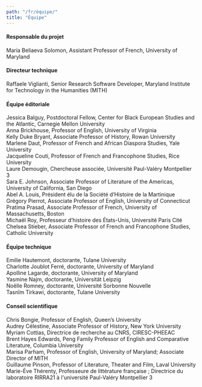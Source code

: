 ```yaml
---
path: "/fr/équipe/"
title: "Équipe"
---
```

#### Responsable du projet
Maria Beliaeva Solomon, Assistant Professor of French, University of Maryland
#### Directeur technique
Raffaele Viglianti, Senior Research Software Developer, Maryland Institute for Technology in the Humanities (MITH)

#### Équipe éditoriale
Jessica Balguy, Postdoctoral Fellow, Center for Black European Studies and the Atlantic, Carnegie Mellon University  
Anna Brickhouse, Professor of English, University of Virginia  
Kelly Duke Bryant, Associate Professor of History, Rowan University  
Marlene Daut, Professor of French and African Diaspora Studies, Yale University  
Jacqueline Couti, Professor of French and Francophone Studies, Rice University  
Laure Demougin, Chercheuse associée, Université Paul-Valéry Montpellier 3  
Sara E. Johnson, Associate Professor of Literature of the Americas, University of California, San Diego     
Abel A. Louis,  Président élu de la Société d’Histoire de la Martinique  
Grégory Pierrot, Associate Professor of English, University of Connecticut  
Pratima Prasad, Associate Professor of French, University of Massachusetts, Boston    
Michaël Roy, Professeur d’histoire des États-Unis, Université Paris Cité    
Chelsea Stieber, Associate Professor of French and Francophone Studies, Catholic University

#### Équipe technique
Emilie Hautemont, doctorante, Tulane University  
Charlotte Joublot Ferré, doctorante, University of Maryland  
Apolline Lagarde, doctorante, University of Maryland  
Yasmine Najm, doctorante, Universität Leipzig  
Noëlle Romney, doctorante, Université Sorbonne Nouvelle  
Tasnîm Tirkawi, doctorante, Tulane University  

#### Conseil scientifique
Chris Bongie, Professor of English, Queen’s University  
Audrey Célestine, Associate Professor of History, New York University   
Myriam Cottias, Directrice de recherche au CNRS, CIRESC-PHEEAC  
Brent Hayes Edwards, Peng Family Professor of English and Comparative Literature, Columbia University  
Marisa Parham, Professor of English, University of Maryland; Associate Director of MITH  
Guillaume Pinson, Professor of Literature, Theater and Film, Laval University  
Marie-Ève Thérenty, Professeure de littérature française ; Directrice du laboratoire RIRRA21 à l'université Paul-Valéry Montpellier 3